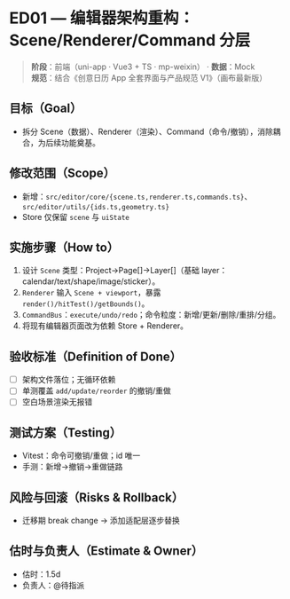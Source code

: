# ED01 — 编辑器架构重构：Scene/Renderer/Command 分层

> **阶段**：前端（uni-app · Vue3 + TS · mp-weixin） · **数据**：Mock  
> **规范**：结合《创意日历 App 全套界面与产品规范 V1》（画布最新版）

## 目标（Goal）
- 拆分 Scene（数据）、Renderer（渲染）、Command（命令/撤销），消除耦合，为后续功能奠基。

## 修改范围（Scope）
- 新增：`src/editor/core/{scene.ts,renderer.ts,commands.ts}`、`src/editor/utils/{ids.ts,geometry.ts}`
- Store 仅保留 `scene` 与 `uiState`

## 实施步骤（How to）
1) 设计 `Scene` 类型：Project→Page[]→Layer[]（基础 layer：calendar/text/shape/image/sticker）。
2) `Renderer` 输入 `Scene + viewport`，暴露 `render()/hitTest()/getBounds()`。
3) `CommandBus`：`execute/undo/redo`；命令粒度：新增/更新/删除/重排/分组。
4) 将现有编辑器页面改为依赖 Store + Renderer。

## 验收标准（Definition of Done）
- [ ] 架构文件落位；无循环依赖
- [ ] 单测覆盖 `add/update/reorder` 的撤销/重做
- [ ] 空白场景渲染无报错

## 测试方案（Testing）
- Vitest：命令可撤销/重做；id 唯一
- 手测：新增→撤销→重做链路

## 风险与回滚（Risks & Rollback）
- 迁移期 break change → 添加适配层逐步替换

## 估时与负责人（Estimate & Owner）
- 估时：1.5d
- 负责人：@待指派
